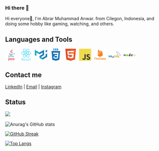 ### Hi there 👋

Hi everyone👋, I'm Abrar Muhammad Anwar. from Cilegon, Indonesia, and doing some hobby like gaming, watching, and others.

## Languages and Tools
<div>
  <img src="https://github.com/devicons/devicon/blob/master/icons/java/java-original-wordmark.svg" title="Java" alt="Java" width="40" height="40"/>&nbsp;
  <img src="https://github.com/devicons/devicon/blob/master/icons/react/react-original-wordmark.svg" title="React" alt="React" width="40" height="40"/>&nbsp;
  <img src="https://github.com/devicons/devicon/blob/master/icons/materialui/materialui-original.svg" title="Material UI" alt="Material UI" width="40" height="40"/>&nbsp;
  <img src="https://github.com/devicons/devicon/blob/master/icons/css3/css3-plain-wordmark.svg"  title="CSS3" alt="CSS" width="40" height="40"/>&nbsp;
  <img src="https://github.com/devicons/devicon/blob/master/icons/html5/html5-original.svg" title="HTML5" alt="HTML" width="40" height="40"/>&nbsp;
  <img src="https://github.com/devicons/devicon/blob/master/icons/javascript/javascript-original.svg" title="JavaScript" alt="JavaScript" width="40" height="40"/>&nbsp;
  <img src="https://github.com/devicons/devicon/blob/master/icons/firebase/firebase-plain-wordmark.svg" title="Firebase" alt="Firebase" width="40" height="40"/>&nbsp;
  <img src="https://github.com/devicons/devicon/blob/master/icons/mysql/mysql-original-wordmark.svg" title="MySQL"  alt="MySQL" width="40" height="40"/>&nbsp;
  <img src="https://github.com/devicons/devicon/blob/master/icons/nodejs/nodejs-original-wordmark.svg" title="NodeJS" alt="NodeJS" width="40" height="40"/>&nbsp;
</div>

## Contact me

[LinkedIn](https://www.linkedin.com/in/abrarma) | <a href="mailto:abrarma@gmail.com">Email</a> | [Instagram](https://www.instagram.com/abrarma21)

## Status
![](https://komarev.com/ghpvc/?username=kenewjr&color=blue&style=for-the-badge&label=VISITOR)

![Anurag's GitHub stats](https://github-readme-stats.vercel.app/api?username=kenewjr&theme=github_dark=true)

[![GitHub Streak](https://github-readme-streak-stats.herokuapp.com?user=kenewjr&theme=dark&date_format=j%20M%5B%20Y%5D&fire=DD2727&ring=DD2727&currStreakLabel=DD2727)](https://git.io/streak-stats)

[![Top Langs](https://github-readme-stats.vercel.app/api/top-langs/?username=kenewjr&layout=compact&theme=vision-friendly-dark)](https://github.com/anuraghazra/github-readme-stats)
